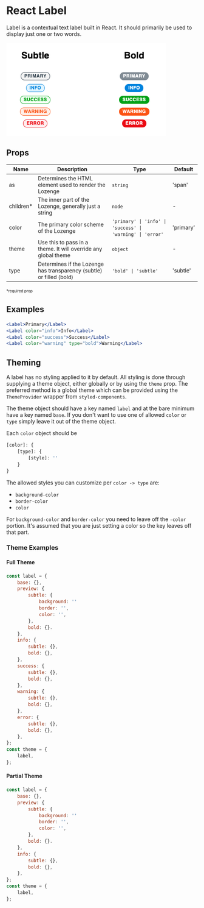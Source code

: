 # React Label

Label is a contextual text label built in React. It should primarily be used to display just one or two words.

![Label Example](label_example.png)

## Props

| Name       | Description                                                          | Type                                                   | Default   |
| ---------- | -------------------------------------------------------------------- | ------------------------------------------------------ | --------- |
| as         | Determines the HTML element used to render the Lozenge               | `string`                                               | 'span'    |
| children\* | The inner part of the Lozenge, generally just a string               | `node`                                                 | -         |
| color      | The primary color scheme of the Lozenge                              | `'primary' \| 'info' \| 'success' \| 'warning' \| 'error'` | 'primary' |
| theme      | Use this to pass in a theme. It will override any global theme       | `object`                                               | -         |
| type       | Determines if the Lozenge has transparency (subtle) or filled (bold) | `'bold' \| 'subtle'`                                    | 'subtle'  |

<span style="font-size: 10px;">\*required prop</span>

## Examples

```jsx
<Label>Primary</Label>
<Label color="info">Info</Label>
<Label color="success">Success</Label>
<Label color="warning" type="bold">Warning</Label>
```

## Theming

A label has no styling applied to it by default. All styling is done through supplying a theme object, either globally or by using the `theme` prop. The preferred method is a global theme which can be provided using the `ThemeProvider` wrapper from `styled-components`.

The theme object should have a key named `label` and at the bare minimum have a key named `base`. If you don't want to use one of allowed `color` or `type` simply leave it out of the theme object.

Each `color` object should be

```javascript
[color]: {
    [type]: {
        [style]: ''
    }
}
```

The allowed styles you can customize per `color -> type` are:

-   `background-color`
-   `border-color`
-   `color`

For `background-color` and `border-color` you need to leave off the `-color` portion. It's assumed that you are just setting a color so the key leaves off that part.

### Theme Examples

#### Full Theme

```javascript
const label = {
    base: {},
    preview: {
        subtle: {
            background: ''
            border: '',
            color: '',
        },
        bold: {}.
    },
    info: {
        subtle: {},
        bold: {},
    },
    success: {
        subtle: {},
        bold: {},
    },
    warning: {
        subtle: {},
        bold: {},
    },
    error: {
        subtle: {},
        bold: {},
    },
};
const theme = {
    label,
};
```

#### Partial Theme

```javascript
const label = {
    base: {},
    preview: {
        subtle: {
            background: ''
            border: '',
            color: '',
        },
        bold: {}.
    },
    info: {
        subtle: {},
        bold: {},
    },
};
const theme = {
    label,
};
```
